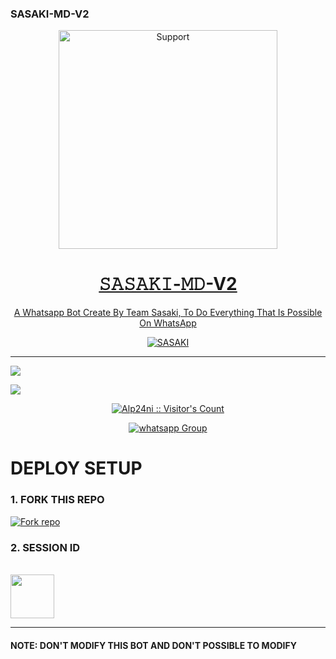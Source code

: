 ### SASAKI-MD-V2
</p>
<p align="center">
  <a href="https://github.com/Alp24ni/SASAKI-MD-V2">
    <img alt=Support height="350" src="https://telegra.ph/file/acf07e2ad76c2c142c3b9.jpg"> 
    </p>
<h1 align="center">    𝚂𝙰𝚂𝙰𝙺𝙸-𝙼𝙳-V2
</h1>
<p align="center"> 
  
<p align="center"> A Whatsapp Bot Create By Team Sasaki, To Do Everything That Is Possible On WhatsApp
 
  </a>
</p>
<p align="center">
<a href="https://github.com/Alp24ni"><img title="SASAKI" src="https://img.shields.io/badge/SASAKI_MD-V2-MULTI_DEVICE-black?style=for-the-badge&logo=github"></a>
<p/>



---  

</p>


   <p align="left">
  <a href="https://github.com/Alp24ni/SASAKI-MD-V2/fork">
    <img src="https://img.shields.io/github/forks/Alp24ni/SASAKI-MD-V2?label=Fork&style=social">
  <p align="left"> 
  <a href="https://github.com/Alp24ni/SASAKI-MD-V2/stargazers">
    <img src="https://img.shields.io/github/stars/Alp24ni/SASAKI-MD-V2?style=social">
      
  
 

</p>
<p align="center"><img src="https://profile-counter.glitch.me/{Alp24ni}/count.svg" alt="Alp24ni :: Visitor's Count" /></p>
<p align="center">
 <a href="https://chat.whatsapp.com/IdB2EfQiNlKBekQrigN9m9" target="_blank">
    <img alt="whatsapp Group" src="https://img.shields.io/badge/ Whatsapp Support Group -25D366?style=for-the-badge&logo=whatsapp&logoColor=Blue" />
  </a>
</p>



# DEPLOY SETUP


### 1. FORK THIS REPO
<a href='https://github.com/Alp24ni/SASAKI-MD-V2/fork' target="_blank"><img alt='Fork repo' src='https://img.shields.io/badge/Fork This Repo-black?style=for-the-badge&logo=git&logoColor=Blue'/></a>

### 2. SESSION ID
<br>
<a href="https://sasaki-app-f1bn.onrender.com/"><img src="https://play-lh.googleusercontent.com/901aMQFFnVoX2T-YuJmTIwpPve_SUgMv_QSyzMSPtAqt_l0CyXN1DxfD6xXU0r2f9iM=w240-h480-rw" width="70" /></a>

---








#### NOTE: DON'T MODIFY THIS BOT AND DON'T POSSIBLE TO MODIFY 
